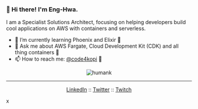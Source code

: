 ### 👋 Hi there! I'm Eng-Hwa.

I am a Specialist Solutions Architect, focusing on helping developers build cool applications on AWS with containers and serverless. 

- 🌱 I’m currently learning Phoenix and Elixir 🚀
- 💬 Ask me about AWS Fargate, Cloud Development Kit (CDK) and all thing containers 🐳
- 📫 How to reach me: <a href="https://twitter.com/code4kopi">@code4kopi</a> 🐧


<p align="center"> <img src="https://github-readme-stats.vercel.app/api?username=humank&show_icons=true" alt="humank" /> </p>

--- 
<p align="center">
  <a href="https://www.linkedin.com/in/enghwa/">LinkedIn</a> ::
  <a href="https://twitter.com/code4kopi">Twitter</a> ::
  <a href="https://www.twitch.tv/DevAxConnect">Twitch</a>
</p>
x

<!--
**enghwa/enghwa** is a ✨ _special_ ✨ repository because its `README.md` (this file) appears on your GitHub profile.

Here are some ideas to get you started:

- 🔭 I’m currently working on ...
- 🌱 I’m currently learning ...
- 👯 I’m looking to collaborate on ...
- 🤔 I’m looking for help with ...
- 💬 Ask me about ...
- 📫 How to reach me: 
- 😄 Pronouns: ...
- ⚡ Fun fact: ...
-->
